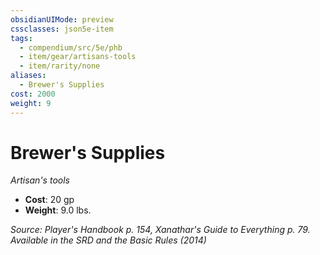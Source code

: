 ```yaml
---
obsidianUIMode: preview
cssclasses: json5e-item
tags:
  - compendium/src/5e/phb
  - item/gear/artisans-tools
  - item/rarity/none
aliases:
  - Brewer's Supplies
cost: 2000
weight: 9
---
```

# Brewer's Supplies
*Artisan's tools*  

- **Cost**: 20 gp
- **Weight**: 9.0 lbs.

*Source: Player's Handbook p. 154, Xanathar's Guide to Everything p. 79. Available in the <span title='Systems Reference Document (5.1)'>SRD</span> and the Basic Rules (2014)*
